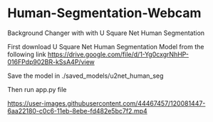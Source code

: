 

# Human-Segmentation-Webcam
 Background Changer with with U Square Net Human Segmentation

First download U Square Net Human Segmentation Model from the following link
https://drive.google.com/file/d/1-Yg0cxgrNhHP-016FPdp902BR-kSsA4P/view

Save the model in ./saved_models/u2net_human_seg

Then run app.py file 

https://user-images.githubusercontent.com/44467457/120081447-6aa22180-c0c6-11eb-8ebe-fd482e5bc7f2.mp4
